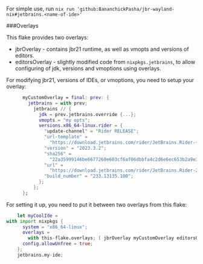 For simple use, run `nix run 'github:BananchickPasha/jbr-wayland-nix#jetbrains.<name-of-ide>'`

###Overlays

This flake provides two overlays:

* jbrOverlay - contains jbr21 runtime, as well as vmopts and versions of editors. 
* editorsOverlay - slightly modified code from `nixpkgs.jetbrains`, to allow configuring of jdk, versions and vmoptions using overlays.

For modifying jbr21, versions of IDEs, or vmoptions, you need to setup your overlay:
```nix
      myCustomOverlay = final: prev: {
        jetbrains = with prev;
          jetbrains // {
            jdk = prev.jetbrains.override {...};
            vmopts = "my opts";
            versions.x86_64-linux.rider = {
              "update-channel" = "Rider RELEASE";
              "url-template" =
                "https://download.jetbrains.com/rider/JetBrains.Rider-{version}.tar.gz";
              "version" = "2023.3.2";
              "sha256" =
                "22a35999146be6677260e603cf6af06dbbfa4c2d6e6ec653b2a9e322f954924d";
              "url" =
                "https://download.jetbrains.com/rider/JetBrains.Rider-2023.3.2.tar.gz";
              "build_number" = "233.13135.100";
            };
          };
      };
```

For setting it up, you need to put it between two overlays from this flake:

```nix
    let myCoolIde = 
with import nixpkgs {
      system = "x86_64-linux";
      overlays =
        with this-flake.overlays; [ jbrOverlay myCustomOverlay editorsOverlay ];
      config.allowUnfree = true;
    };
    jetbrains.my-ide;
```
